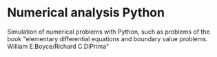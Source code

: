 # Numerical analysis Python
Simulation of numerical problems with Python, such as problems of the book "elementary differential equations and boundary value problems. William E.Boyce/Richard C.DiPrima"
